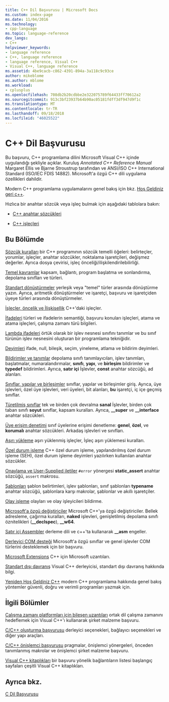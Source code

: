 ```yaml
---
title: C++ Dil Başvurusu | Microsoft Docs
ms.custom: index-page
ms.date: 11/04/2016
ms.technology:
- cpp-language
ms.topic: language-reference
dev_langs:
- C++
helpviewer_keywords:
- language reference
- C++, language reference
- language reference, Visual C++
- Visual C++, language reference
ms.assetid: 4be9cacb-c862-4391-894a-3a118c9c93ce
author: mikeblome
ms.author: mblome
ms.workload:
- cplusplus
ms.openlocfilehash: 708db2b20cdbbe2e322075789f64433ff70612a2
ms.sourcegitcommit: 913c3bf23937b64b90ac05181fdff3df947d9f1c
ms.translationtype: MT
ms.contentlocale: tr-TR
ms.lasthandoff: 09/18/2018
ms.locfileid: "46025522"
---
```

# <a name="c-language-reference"></a>C++ Dil Başvurusu

Bu başvuru, C++ programlama dilini Microsoft Visual C++ içinde uygulandığı şekliyle açıklar. Kuruluş *Annotated C++ Reference Manual* Margaret Ellis ve Bjarne Stroustrup tarafından ve ANSI/ISO C++ International Standard (ISO/IEC FDIS 14882). Microsoft'a özgü C++ dili uygulama özellikleri dahildir.

Modern C++ programlama uygulamalarını genel bakış için bkz. [Hoş Geldiniz geri c++](welcome-back-to-cpp-modern-cpp.md).

Hızlıca bir anahtar sözcük veya işleç bulmak için aşağıdaki tablolara bakın:

- [C++ anahtar sözcükleri](../cpp/keywords-cpp.md)

- [C++ işleçleri](../cpp/cpp-built-in-operators-precedence-and-associativity.md)

## <a name="in-this-section"></a>Bu Bölümde

[Sözcük kuralları](../cpp/lexical-conventions.md) bir C++ programının sözcük temelli öğeleri: belirteçler, yorumlar, işleçler, anahtar sözcükler, noktalama işaretçileri, değişmez değerler. Ayrıca dosya çevirisi, işleç önceliği/ilişkilendirilebilirliği.

[Temel kavramlar](../cpp/basic-concepts-cpp.md) kapsam, bağlantı, program başlatma ve sonlandırma, depolama sınıfları ve türleri.

[Standart dönüştürmeler](../cpp/standard-conversions.md) yerleşik veya "temel" türler arasında dönüştürme yazın. Ayrıca, aritmetik dönüştürmeler ve işaretçi, başvuru ve işaretçiden üyeye türleri arasında dönüştürmeler.

[İşleçler, öncelik ve İlişkisellik](../cpp/cpp-built-in-operators-precedence-and-associativity.md) C++'daki işleçler.

[İfadeleri](../cpp/expressions-cpp.md) türleri ve ifadelerin semantiği, başvuru konuları işleçleri, atama ve atama işleçleri, çalışma zamanı türü bilgileri.

[Lambda ifadeleri](../cpp/lambda-expressions-in-cpp.md) örtük olarak bir işlev nesnesi sınıfını tanımlar ve bu sınıf türünün işlev nesnesini oluşturan bir programlama tekniğidir.

[Deyimleri](../cpp/statements-cpp.md) ifade, null, bileşik, seçim, yineleme, atlama ve bildirim deyimleri.

[Bildirimler ve tanımlar](declarations-and-definitions-cpp.md) depolama sınıfı tanımlayıcıları, işlev tanımları, başlatmalar, numaralandırmalar, **sınıfı**, **yapı**, ve **birleşim** bildirimler ve **typedef** bildirimleri. Ayrıca, **satır içi** İşlevler, **const** anahtar sözcüğü, ad alanları.

[Sınıflar, yapılar ve birleşimler](../cpp/classes-and-structs-cpp.md) sınıflar, yapılar ve birleşimler giriş. Ayrıca, üye işlevleri, özel üye işlevleri, veri üyeleri, bit alanları, **bu** işaretçi, iç içe geçmiş sınıflar.

[Türetilmiş sınıflar](../cpp/inheritance-cpp.md) tek ve birden çok devralma **sanal** İşlevler, birden çok taban sınıfı **soyut** sınıflar, kapsam kuralları. Ayrıca, **__super** ve **__interface** anahtar sözcükleri.

[Üye erişim denetimi](../cpp/member-access-control-cpp.md) sınıf üyelerine erişimi denetleme: **genel**, **özel**, ve **korumalı** anahtar sözcükleri. Arkadaş işlevleri ve sınıfları.

[Aşırı yükleme](operator-overloading.md) aşırı yüklenmiş işleçler, İşleç aşırı yüklemesi kuralları.

[Özel durum işleme](../cpp/exception-handling-in-visual-cpp.md) C++ özel durum işleme, yapılandırılmış özel durum işleme (SEH), özel durum işleme deyimleri yazılırken kullanılan anahtar sözcükler.

[Onaylama ve User-Supplied iletiler](../cpp/assertion-and-user-supplied-messages-cpp.md) 
 `#error` yönergesi **static_assert** anahtar sözcüğü, `assert` makrosu.

[Şablonları](../cpp/templates-cpp.md) şablon belirtimleri, işlev şablonları, sınıf şablonları **typename** anahtar sözcüğü, şablonlara karşı makrolar, şablonlar ve akıllı işaretçiler.

[Olay işleme](../cpp/event-handling.md) olayları ve olay işleyicileri bildirme.

[Microsoft'a özgü değiştiriciler](../cpp/microsoft-specific-modifiers.md) Microsoft C++'ya özgü değiştiriciler. Bellek adresleme, çağırma kuralları, **naked** işlevleri, genişletilmiş depolama sınıfı öznitelikleri (**__declspec**), **__w64**.

[Satır içi Assembler](../assembler/inline/inline-assembler.md) derleme dili ve c++'ta kullanarak **__asm** engeller.

[Derleyici COM desteği](../cpp/compiler-com-support.md) Microsoft'a özgü sınıflar ve genel işlevler COM türlerini desteklemek için bir başvuru.

[Microsoft Extensions](../cpp/microsoft-extensions.md) C++ için Microsoft uzantıları.

[Standart dışı davranış](../cpp/nonstandard-behavior.md) Visual C++ derleyicisi, standart dışı davranış hakkında bilgi.

[Yeniden Hoş Geldiniz C++](welcome-back-to-cpp-modern-cpp.md) modern C++ programlama hakkında genel bakış yöntemler güvenli, doğru ve verimli programları yazmak için.

## <a name="related-sections"></a>İlgili Bölümler

[Çalışma zamanı platformları için bileşen uzantıları](../windows/component-extensions-for-runtime-platforms.md) ortak dil çalışma zamanını hedeflemek için Visual C++'ı kullanarak şirket malzeme başvuru.

[C/C++ oluşturma başvurusu](../build/reference/c-cpp-building-reference.md) derleyici seçenekleri, bağlayıcı seçenekleri ve diğer yapı araçları.

[C/C++ önişlemci başvurusu](../preprocessor/c-cpp-preprocessor-reference.md) pragmalar, önişlemci yönergeleri, önceden tanımlanmış makrolar ve önişlemci şirket malzeme başvuru.

[Visual C++ kitaplıkları](../standard-library/cpp-standard-library-reference.md) bir başvuru yönelik bağlantıların listesi başlangıç sayfaları çeşitli Visual C++ kitaplıkları.

## <a name="see-also"></a>Ayrıca bkz.

[C Dil Başvurusu](../c-language/c-language-reference.md)